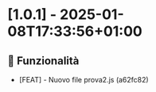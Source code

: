 # [1.0.1] - 2025-01-08T17:33:56+01:00

## 🎉 Funzionalità
- [FEAT] - Nuovo file prova2.js (a62fc82)


